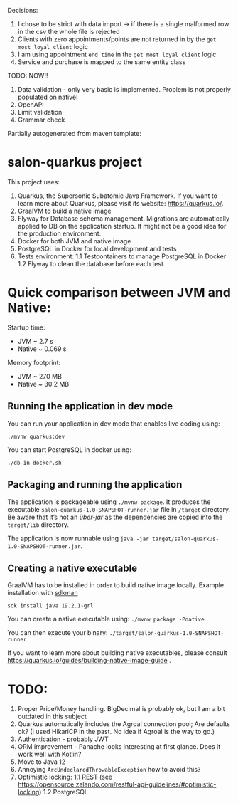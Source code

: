 Decisions: 
1. I chose to be strict with data import -> if there is a single malformed row in the csv the whole file is rejected
1. Clients with zero appointments/points are not returned in by the `get most loyal client` logic
1. I am using appointment `end time` in the `get most loyal client` logic
1. Service and purchase is mapped to the same entity class

TODO: NOW!! 
1. Data validation - only very basic is implemented. Problem is not properly populated on native!
1. OpenAPI 
1. Limit validation
1. Grammar check  

Partially autogenerated from maven template: 
# salon-quarkus project

This project uses:
1. Quarkus, the Supersonic Subatomic Java Framework. If you want to learn more about Quarkus, please visit its website: https://quarkus.io/.
1. GraalVM to build a native image
1. Flyway for Database schema management. Migrations are automatically applied to DB on the application startup. It might not be a good idea for the production environment.
1. Docker for both JVM and native image
1. PostgreSQL in Docker for local development and tests
1. Tests environment: 
1.1 Testcontainers to manage PostgreSQL in Docker 
1.2 Flyway to clean the database before each test


# Quick comparison between JVM and Native:  
Startup time: 
- JVM       ~ 2.7 s 
- Native    ~ 0.069 s

Memory footprint: 
- JVM ~ 270 MB
- Native ~ 30.2 MB

## Running the application in dev mode

You can run your application in dev mode that enables live coding using:
```
./mvnw quarkus:dev
```

You can start PostgreSQL in docker using: 
```
./db-in-docker.sh
```
## Packaging and running the application

The application is packageable using `./mvnw package`.
It produces the executable `salon-quarkus-1.0-SNAPSHOT-runner.jar` file in `/target` directory.
Be aware that it’s not an _über-jar_ as the dependencies are copied into the `target/lib` directory.

The application is now runnable using `java -jar target/salon-quarkus-1.0-SNAPSHOT-runner.jar`.

## Creating a native executable
GraalVM has to be installed in order to build native image locally. 
Example installation with [sdkman](https://sdkman.io/)
```
sdk install java 19.2.1-grl
```
You can create a native executable using: `./mvnw package -Pnative`.

You can then execute your binary: `./target/salon-quarkus-1.0-SNAPSHOT-runner`

If you want to learn more about building native executables, please consult https://quarkus.io/guides/building-native-image-guide .

# TODO:
1. Proper Price/Money handling. BigDecimal is probably ok, but I am a bit outdated in this subject
1. Quarkus automatically includes the Agroal connection pool;
   Are defaults ok? (I used HikariCP in the past. No idea if Agroal is the way to go.)
1. Authentication - probably JWT 
1. ORM improvement - Panache looks interesting at first glance. Does it work well with Kotlin?
1. Move to Java 12
1. Annoying `ArcUndeclaredThrowableException` how to avoid this?
1. Optimistic locking: 
1.1 REST (see https://opensource.zalando.com/restful-api-guidelines/#optimistic-locking) 
1.2 PostgreSQL 